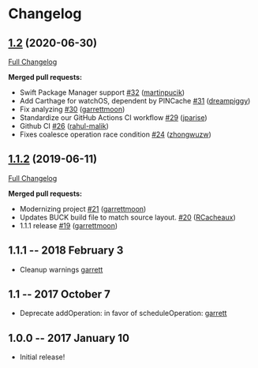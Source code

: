 # Changelog

## [1.2](https://github.com/Pinterest/PINOperation/tree/1.2) (2020-06-30)

[Full Changelog](https://github.com/Pinterest/PINOperation/compare/1.1.2...1.2)

**Merged pull requests:**

- Swift Package Manager support [\#32](https://github.com/pinterest/PINOperation/pull/32) ([martinpucik](https://github.com/martinpucik))
- Add Carthage for watchOS, dependent by PINCache [\#31](https://github.com/pinterest/PINOperation/pull/31) ([dreampiggy](https://github.com/dreampiggy))
- Fix analyzing [\#30](https://github.com/pinterest/PINOperation/pull/30) ([garrettmoon](https://github.com/garrettmoon))
- Standardize our GitHub Actions CI workflow [\#29](https://github.com/pinterest/PINOperation/pull/29) ([jparise](https://github.com/jparise))
- Github CI [\#26](https://github.com/pinterest/PINOperation/pull/26) ([rahul-malik](https://github.com/rahul-malik))
- Fixes coalesce operation race condition [\#24](https://github.com/pinterest/PINOperation/pull/24) ([zhongwuzw](https://github.com/zhongwuzw))

## [1.1.2](https://github.com/Pinterest/PINOperation/tree/1.1.2) (2019-06-11)

[Full Changelog](https://github.com/Pinterest/PINOperation/compare/1.1.1...1.1.2)

**Merged pull requests:**

- Modernizing project [\#21](https://github.com/pinterest/PINOperation/pull/21) ([garrettmoon](https://github.com/garrettmoon))
- Updates BUCK build file to match source layout. [\#20](https://github.com/pinterest/PINOperation/pull/20) ([RCacheaux](https://github.com/RCacheaux))
- 1.1.1 release [\#19](https://github.com/pinterest/PINOperation/pull/19) ([garrettmoon](https://github.com/garrettmoon))

## 1.1.1 -- 2018 February 3
* Cleanup warnings [garrett](https://github.com/garrettmoon)

## 1.1 -- 2017 October 7
* Deprecate addOperation: in favor of scheduleOperation: [garrett](https://github.com/garrettmoon)

## 1.0.0 -- 2017 January 10

- Initial release!
